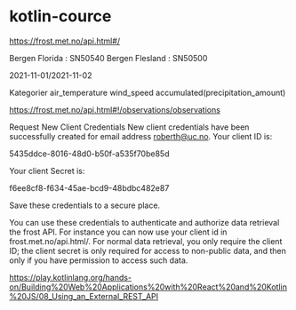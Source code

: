 # kotlin-cource

https://frost.met.no/api.html#/

Bergen Florida : SN50540
Bergen Flesland : SN50500

2021-11-01/2021-11-02

Kategorier
air_temperature
wind_speed
accumulated(precipitation_amount)



https://frost.met.no/api.html#!/observations/observations

Request New Client Credentials
New client credentials have been successfully created for email address roberth@uc.no. Your client ID is:

         
5435ddce-8016-48d0-b50f-a535f70be85d

        
Your client Secret is:

f6ee8cf8-f634-45ae-bcd9-48bdbc482e87

Save these credentials to a secure place.

You can use these credentials to authenticate and authorize data retrieval the frost API. For instance you can now use your client id in frost.met.no/api.html/. For normal data retrieval, you only require the client ID; the client secret is only required for access to non-public data, and then only if you have permission to access such data.

https://play.kotlinlang.org/hands-on/Building%20Web%20Applications%20with%20React%20and%20Kotlin%20JS/08_Using_an_External_REST_API
